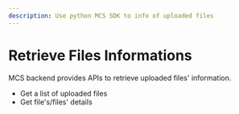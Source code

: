 ```yaml
---
description: Use python MCS SDK to info of uploaded files
---
```


# Retrieve Files Informations

MCS backend provides APIs to retrieve uploaded files' information.

* Get a list of uploaded files
* Get file's/files' details
